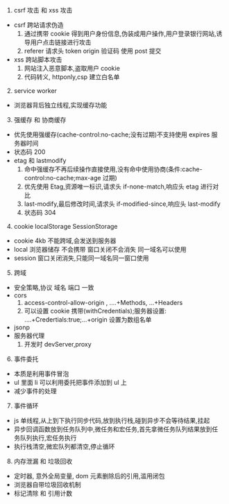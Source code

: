 1. csrf 攻击 和 xss 攻击

- csrf 跨站请求伪造
  1. 通过携带 cookie 得到用户身份信息,伪装成用户操作,用户登录银行网站,诱导用户点击链接进行攻击
  2. referer 请求头 token origin 验证码 使用 post 提交
- xss 跨站脚本攻击
  1. 网站注入恶意脚本,盗取用户 cookie
  2. 代码转义, httponly,csp 建立白名单

2. service worker

- 浏览器背后独立线程,实现缓存功能

3. 强缓存 和 协商缓存

- 优先使用强缓存(cache-control:no-cache;没有过期)不支持使用 expires 服务器时间
- 状态码 200
- etag 和 lastmodify
  1. 命中强缓存不再后续操作直接使用,没有命中使用协商(条件:cache-control:no-cache;max-age 过期)
  2. 优先使用 Etag,资源唯一标识,请求头 if-none-match,响应头 etag 进行对比
  3. last-modify,最后修改时间,请求头 if-modified-since,响应头 last-modify
  4. 状态码 304

4. cookie localStorage SessionStorage

- cookie 4kb 不能跨域,会发送到服务器
- local 浏览器储存 不会携带 窗口关闭不会消失 同一域名可以使用
- session 窗口关闭消失,只能同一域名同一窗口使用

5. 跨域

- 安全策略,协议 域名 端口 一致
- cors
  1. access-control-allow-origin , ....+Methods, ...+Headers
  2. 可以设置 cookie 携带(withCredentials);服务器设置: ....+Credertials:true;...+origin 设置为数组名单
- jsonp
- 服务器代理
  1. 开发时 devServer,proxy

6. 事件委托

- 本质是利用事件冒泡
- ul 里面 li 可以利用委托把事件添加到 ul 上
- 减少事件的处理

7. 事件循环

- js 单线程,从上到下执行同步代码,放到执行栈,碰到异步不会等待结果,挂起
- 异步回调函数放到任务队列中,微任务和宏任务,首先拿微任务队列结果放到任务队列执行,宏任务执行
- 执行栈清空,微宏队列都清空,停止循环

8. 内存泄漏 和 垃圾回收

- 定时器, 意外全局变量, dom 元素删除后的引用,滥用闭包
- 浏览器自带垃圾回收机制
- 标记清除 和 引用计数
